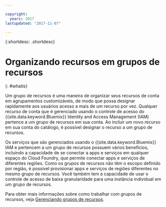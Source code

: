 ```yaml
---

copyright:
  years: 2017
lastupdated: "2017-11-07"

---
```


{:shortdesc: .shortdesc}

# Organizando recursos em grupos de recursos
{: #whatis}

Um grupo de recursos é uma maneira de organizar seus recursos de conta em
agrupamentos customizáveis, de modo que possa designar rapidamente aos usuários acesso a
mais de um recurso por vez. Qualquer recurso de conta que é gerenciado usando o controle de acesso do
{{site.data.keyword.Bluemix}} Identity and Access Management (IAM) pertence a um
grupo de recursos em sua conta. Ao incluir um novo recurso em sua conta do catálogo, é possível designar o recurso a um grupo de recursos. 

Os serviços que são gerenciados usando o {{site.data.keyword.Bluemix}} IAM e pertencem a um grupo de recursos possuem vários benefícios, incluindo a capacidade de se conectar a apps e serviços em qualquer espaço do Cloud Foundry, que permite conectar apps e serviços de diferentes regiões. Como os grupos de recursos não têm o escopo definido por região, é possível provisionar apps e serviços de regiões diferentes no mesmo grupo de recursos. Você também tem a capacidade de usar o controle de acesso de baixa granularidade para uma instância individual em um grupo de recursos.

Para obter mais informações sobre como trabalhar com grupos de recursos, veja [Gerenciando grupos de recursos](/docs/admin/resourcegroups.html).
